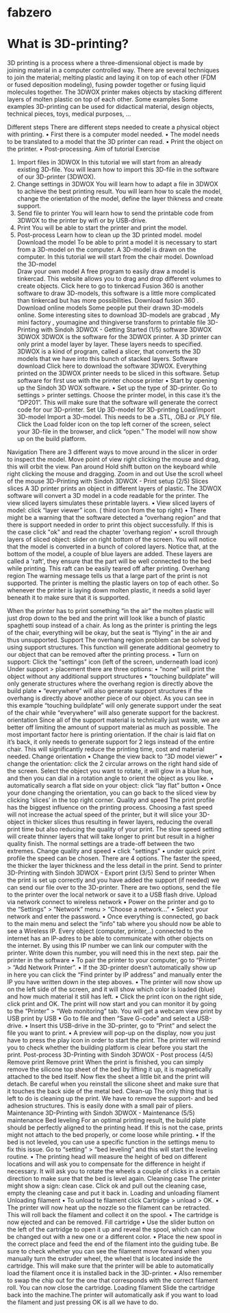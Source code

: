 # fabzero
# What is 3D-printing?
3D printing is a process where a three-dimensional object is made by joining material in a computer controlled way. There are several techniques to join the material; melting plastic and laying it on top of each other (FDM or fused deposition modeling), fusing powder together or fusing liquid molecules together. 
The 3DWOX printer makes objects by stacking different layers of molten plastic on top of each other.
Some examples
Some examples
3D-printing can be used for didactical material, design objects, technical pieces, toys, medical purposes, ...

Different steps
There are different steps needed to create a physical object with printing.
•	First there is a computer model needed.
•	The model needs to be translated to a model that the 3D printer can read.
•	Print the object on the printer.
•	Post-processing.
Aim of tutorial
Exercise
1.	Import files in 3DWOX
In this tutorial we will start from an already existing 3D-file. You will learn how to import this 3D-file in the software of our 3D-printer (3DWOX).
2.	Change settings in 3DWOX
You will learn how to adapt a file in 3DWOX to achieve the best printing result. You will learn how to scale the model, change the orientation of the model, define the layer thikness and create support.
3.	Send file to printer
You will learn how to send the printable code from 3DWOX to the printer by wifi or by USB-drive.
4.	Print
You will be able to start the printer and print the model.
5.	Post-process 
Learn how to clean up the 3D printed model.
model
Download the model
To be able to print a model it is necessary to start from a 3D-model on the computer. A 3D-model is drawn on the computer. 
In this tutorial we will start from the chair model.
Download the 3D-model   
Draw your own model
A free program to easily draw a model is tinkercad. This website allows you to drag and drop different volumes to create objects. Click here to go to tinkercad 
Fusion 360 is another software to draw 3D-models, this software is a little more complicated than tinkercad but has more possibilities. Download fusion 360 .
Download online models
Some people put their drawn 3D-models online. Some interesting sites to download 3D-models are grabcad , My mini factory , youmagine and thingiverse 
transform to printable file
3D-Printing with Sindoh 3DWOX - Getting Started (1/5)
software 3DWOX
3DWOX
3DWOX is the software for the 3DWOX printer. A 3D printer can only print a model layer by layer. These layers needs to specified. 3DWOX is a kind of program, called a slicer, that converts the 3D models that we have into this bunch of stacked layers.
Software download
Click here to download the software 3DWOX. Everything printed on the 3DWOX printer needs to be sliced in this software.
Setup software for first use with the printer
choose printer
•	Start by opening up the Sindoh 3D WOX software.
•	Set up the type of 3D-printer. 
Go to settings > printer settings. Choose the printer model, in this case it’s the “DP201”. This will make sure that the software will generate the correct code for our 3D-printer.
Set Up 3D-model for 3D-printing
Load/import 3D-model
Import a 3D-model. This needs to be a .STL, .OBJ or .PLY file. Click the Load folder icon on the top left corner of the screen, select your 3D-file in the browser, and click “open.” The model will now show up on the build platform.

Navigation
There are 3 different ways to move around in the slicer in order to inspect the model.
Move point of view
right clicking the mouse and drag, this will orbit the view. 
Pan around
Hold shift button on the keyboard while right clicking the mouse and dragging.
Zoom in and out
Use the scroll wheel of the mouse 
3D-Printing with Sindoh 3DWOX - Print setup (2/5)
Slices
slices
A 3D printer prints an object in different layers of plastic. The 3DWOX software will convert a 3D model in a code readable for the printer. The view sliced layers simulates these printable layers.
•	View sliced layers of model: click “layer viewer” icon. ( third icon from the top right)
•	There might be a warning that the software detected a “overhang region” and that there is support needed in order to print this object successfully. If this is the case click "ok" and read the chapter 'overhang region'
•	scroll through layers of sliced object: slider on right bottom of the screen.
You will notice that the model is converted in a bunch of colored layers. Notice that, at the bottom of the model, a couple of blue layers are added. These layers are called a 'raft', they ensure that the part will be well connected to the bed while printing. This raft can be easily teared off after printing. 
Overhang region
The warning message tells us that a large part of the print is not supported. 
The printer is melting the plastic layers on top of each other. So whenever the printer is laying down molten plastic, it needs a solid layer beneath it to make sure that it is supported. 

When the printer has to print something “in the air” the molten plastic will just drop down to the bed and the print will look like a bunch of plastic spaghetti soup instead of a chair. 
As long as the printer is printing the legs of the chair, everything will be okay, but the seat is “flying” in the air and thus unsupported.
Support
The overhang region problem can be solved by using support structures. This function will generate additional geometry to our object that can be removed after the printing process.
•	Turn on support: Click the "settings" icon (left of the screen, underneath load icon)
Under support > placement there are three options:
•	“none” will print the object without any additional support structures
•	“touching buildplate” will only generate structures where the overhang region is directly above the build plate
•	“everywhere” will also generate support structures if the overhang is directly above another piece of our object.
As you can see in this example “touching buildplate” will only generate support under the seat of the chair while “everywhere” will also generate support for the backrest.
orientation
Since all of the support material is technically just waste, we are better off limiting the amount of support material as much as possible. 
The most important factor here is printing orientation. If the chair is laid flat on it’s back, it only needs to generate support for 2 legs instead of the entire chair. This will significantly reduce the printing time, cost and material needed.
Change orientation
•	Change the view back to “3D model viewer”
•	change the orientation: click the 2 circular arrows on the right hand side of the screen. Select the object you want to rotate, it will glow in a blue hue, and then you can dial in a rotation angle to orient the object as you like.
•	automatically search a flat side on your object: click “lay flat” button
•	Once your done changing the orientation, you can go back to the sliced view by clicking 'slices' in the top right corner.
Quality and speed
The print profile has the biggest influence on the printing process. Choosing a fast speed will not increase the actual speed of the printer, but it will slice your 3D-object in thicker slices thus resulting in fewer layers, reducing the overall print time but also reducing the quality of your print. The slow speed setting will create thinner layers that will take longer to print but result in a higher quality finish. The normal settings are a trade-off between the two extremes.
Change quality and speed
•	click "settings"
•	under quick print profile the speed can be chosen. There are 4 options. The faster the speed, the thicker the layer thickness and the less detail in the print.
Send to printer
3D-Printing with Sindoh 3DWOX - Export print (3/5)
Send to printer
When the print is set up correctly and you have added the support (if needed) we can send our file over to the 3D-printer. There are two options, send the file to the printer over the local network or save it to a USB flash drive.
Upload via network
connect to wireless network
•	Power on the printer and go to the “Settings” > “Network” menu > “Choose a network…”
•	Select your network and enter the password.
•	Once everything is connected, go back to the main menu and select the “info” tab where you should now be able to see a Wireless IP. Every object (computer, printer,..) connected to the internet has an IP-adres to be able to communicate with other objects on the internet. By using this IP number we can link our computer with the printer. Write down this number, you will need this in the next step.
pair the printer in the software
•	To pair the printer to your computer, go to “Printer” > “Add Network Printer”.
•	If the 3D-printer doesn’t automatically show up in here you can click the “Find printer by IP address” and manually enter the IP you have written down in the step aboves.
•	The printer will now show up on the left side of the screen, and it will show which color is loaded (blue) and how much material it still has left.
•	Click the print icon on the right side, click print and OK. The print will now start and you can monitor it by going to the “Printer” > “Web monitoring” tab. You will get a webcam view
print by USB
print by USB
•	Go to file and then “Save G-code” and select a USB-drive.
•	Insert this USB-drive in the 3D-printer, go to “Print” and select the file you want to print.
•	A preview will pop-up on the display, now you just have to press the play icon in order to start the print. The printer will remind you to check whether the building platform is clear before you start the print.
Post-process
3D-Printing with Sindoh 3DWOX - Post process (4/5)
Remove print
Remove print
When the print is finished, you can simply remove the silicone top sheet of the bed by lifting it up, it is magnetically attached to the bed itself. Now flex the sheet a little bit and the print will detach. Be careful when you reinstall the silicone sheet and make sure that it touches the back side of the metal bed. 
Clean-up
The only thing that is left to do is cleaning up the print. We have to remove the support- and bed adhesion structures. This is easily done with a small pair of pliers.
Maintenance
3D-Printing with Sindoh 3DWOX - Maintenance (5/5)
maintenance
Bed leveling
For an optimal printing result, the build plate should be perfectly aligned to the printing head. 
If this is not the case, prints might not attach to the bed properly, or come loose while printing.
•	If the bed is not leveled, you can use a specific function in the settings menu to fix this issue. Go to “setting” > “bed leveling” and this will start the leveling routine.
•	The printing head will measure the height of bed on different locations and will ask you to compensate for the difference in height if necessary. It will ask you to rotate the wheels a couple of clicks in a certain direction to make sure that the bed is level again.
Cleaning case
The printer might show a sign: clean case. Click ok and pull out the cleaning case, empty the cleaning case and put it back in. 
Loading and unloading filament
Unloading filament
•	To unload te filament click Cartridge > unload > OK.
•	The printer will now heat up the nozzle so the filament can be retracted. This will roll back the filament and collect it on the spool.
•	The cartridge is now ejected and can be removed.
Fill cartridge
•	Use the slider button on the left of the cartridge to open it up and reveal the spool, which can now be changed out with a new one or a different color.
•	Place the new spool in the correct place and feed the end of the filament into the guiding tube. Be sure to check whether you can see the filament move forward when you manually turn the extruder wheel, the wheel that is located inside the cartridge. This will make sure that the printer will be able to automatically load the filament once it is installed back in the 3D-printer.
•	Also remember to swap the chip out for the one that corresponds with the correct filament roll. You can now close the cartridge.
Loading filament
Slide the cartridge back into the machine.The printer will automatically ask if you want to load the filament and just pressing OK is all we have to do. 
